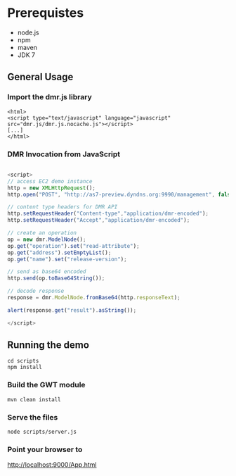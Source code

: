 # Prerequistes

- node.js
- npm
- maven
- JDK 7

## General Usage

### Import the dmr.js library

```
<html>
<script type="text/javascript" language="javascript" src="dmr.js/dmr.js.nocache.js"></script>
[...]
</html>
```

### DMR Invocation from JavaScript

```javascript

<script>
// access EC2 demo instance
http = new XMLHttpRequest();
http.open("POST", "http://as7-preview.dyndns.org:9990/management", false);

// content type headers for DMR API
http.setRequestHeader("Content-type","application/dmr-encoded");
http.setRequestHeader("Accept","application/dmr-encoded");

// create an operation
op = new dmr.ModelNode();
op.get("operation").set("read-attribute");
op.get("address").setEmptyList();
op.get("name").set("release-version");

// send as base64 encoded
http.send(op.toBase64String());

// decode response
response = dmr.ModelNode.fromBase64(http.responseText);

alert(response.get("result").asString());

</script>
```

## Running the demo

```
cd scripts
npm install
```

### Build the GWT module

```
mvn clean install
```

### Serve the files

```
node scripts/server.js
```

### Point your browser to

[http://localhost:9000/App.html](http://localhost:9000/App.html)



